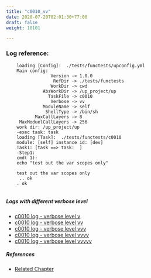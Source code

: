 ```yaml
---
title: "c0010_vv"
date: 2020-07-20T02:01:30+77:00
draft: false
weight: 10101

---
```


### Log reference: <no value>

```
    loading [Config]:  ./tests/functests/upconfig.yml
    Main config:
                 Version -> 1.0.0
                  RefDir -> ./tests/functests
                 WorkDir -> cwd
              AbsWorkDir -> /up_project/up
                TaskFile -> c0010
                 Verbose -> vv
              ModuleName -> self
               ShellType -> /bin/sh
           MaxCallLayers -> 8
     MaxModuelCallLayers -> 256
    work dir: /up_project/up
    -exec task: task
    loading [Task]:  ./tests/functests/c0010
    module: [self] instance id: [dev]
    Task1: [task ==> task:  ]
    -Step1:
    cmd( 1):
    echo "test out the var scopes only"
    
    test out the var scopes only
     .. ok
    . ok
    
```

##### Logs with different verbose level
* [c0010 log - verbose level v](../../logs/c0010_v)
* [c0010 log - verbose level vv](../../logs/c0010_vv)
* [c0010 log - verbose level vvv](../../logs/c0010_vvv)
* [c0010 log - verbose level vvvv](../../logs/c0010_vvvv)
* [c0010 log - verbose level vvvvv](../../logs/c0010_vvvvv)

##### References
* [Related Chapter](../../scope/c0010)
